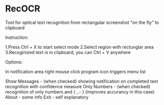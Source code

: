 # RecOCR
Tool for optical text recognition from rectangular screenshot "on the fly" to clipboard

Instruction:

1.Press Ctrl + X to start select mode
2.Select region with rectunglar area
3.Recoginized text is in clipboard, you can Ctrl + V anywhere

Options:

In notification area right mouse click program icon triggers menu list

Show Messages - (when checked) showing notification on completed text recognition with confidence measure
Only Numbers - (when checked) recognition of only numbers and { ,.- } (improves accurancy in this case)
About - some info
Exit - self explanatory
